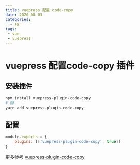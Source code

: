 ```yaml
---
title: vuepress 配置 code-copy
date: 2020-08-05
categories:
  - FE
tags:
 - vue
 - vuepress
---
```


# vuepress 配置code-copy 插件

## 安装插件

```bash
npm install vuepress-plugin-code-copy
# OR
yarn add vuepress-plugin-code-copy
```

## 配置

```js
module.exports = {
    plugins: [['vuepress-plugin-code-copy', true]]
}
```
更多参考 [vuepress-plugin-code-copy](https://www.npmjs.com/package/vuepress-plugin-code-copy)